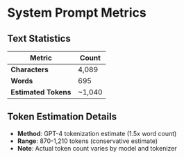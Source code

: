 # System Prompt Metrics

## Text Statistics

| Metric | Count |
|--------|-------|
| **Characters** | 4,089 |
| **Words** | 695 |
| **Estimated Tokens** | ~1,040 |

## Token Estimation Details

- **Method**: GPT-4 tokenization estimate (1.5x word count)
- **Range**: 870-1,210 tokens (conservative estimate)
- **Note**: Actual token count varies by model and tokenizer

 